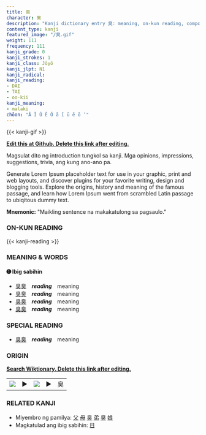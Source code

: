 ```yaml
---
title: 臭
character: 臭
description: "Kanji dictionary entry 臭: meaning, on-kun reading, compounds, origin, related kanji"
content_type: kanji
featured_image: "/臭.gif"
weight: 111
frequency: 111
kanji_grade: 0
kanji_strokes: 1
kanji_class: Jōyō
kanji_jlpt: N1
kanji_radical: 
kanji_reading: 
- DAI
- TAI
- oo-kii
kanji_meaning:
- malaki
chōon: "Ā Ī Ū Ē Ō ā ī ū ē ō ’"
---
```

[//]: # (Don't edit the line below. Kanji animated GIF code is automatically generated.)
{{< kanji-gif >}}

[//]: # (Edit below this line.)

**[Edit this at Github. Delete this link after editing.](https://github.com/tim0g/tim/tree/main/content/kanji/臭/index.md)**

Magsulat dito ng introduction tungkol sa kanji. Mga opinions, impressions, suggestions, trivia, ang kung ano-ano pa.

Generate Lorem Ipsum placeholder text for use in your graphic, print and web layouts, and discover plugins for your favorite writing, design and blogging tools. Explore the origins, history and meaning of the famous passage, and learn how Lorem Ipsum went from scrambled Latin passage to ubiqitous dummy text.
 
**Mnemonic:** "Maikling sentence na makakatulong sa pagsaulo."

### ON-KUN READING

[//]: # (Don't edit the line below. ON-KUN READING code is automatically generated.)
{{< kanji-reading >}}

### MEANING & WORDS

#### ➊ **Ibig sabihin**
  - [臭](../臭)[臭](../臭)　***reading***　meaning
  - [臭](../臭)[臭](../臭)　***reading***　meaning
  - [臭](../臭)[臭](../臭)　***reading***　meaning
  - [臭](../臭)[臭](../臭)　***reading***　meaning

### SPECIAL READING
  - [臭](../臭)[臭](../臭)　***reading***　meaning

### ORIGIN

**[Search Wiktionary. Delete this link after editing.](https://wiktionary.org/wiki/臭)**
<table class="kanji-table"><tr><td>
<img src="60px-臭-bronze.svg.png">
</td><td>▶</td><td>
<img src="60px-臭-oracle.svg.png">
</td><td>▶</td>
<td class="kanji-origin">臭</td>
</tr></table>

### RELATED KANJI
- Miyembro ng pamilya: [父](../父) [母](../母) [臭](../臭) [弟](../弟) [臭](../臭) [娘](../娘)
- Magkatulad ang ibig sabihin: [日](../日)
